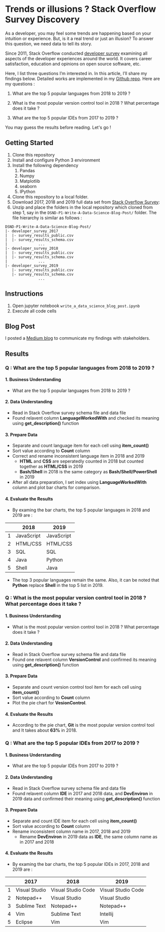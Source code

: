 # Trends or illusions ? Stack Overflow Survey Discovery

As a developer, you may feel some trends are happening based on your intuition or experience. But, is it a real trend or just an illusion? To answer this question, we need data to tell its story.

Since 2011, Stack Overflow conducted [developer survey](https://insights.stackoverflow.com/survey) examining all aspects of the developer experiences around the world. It covers career satisfaction, education and opinions on open source software, etc.

Here, I list three questions I’m interested in. In this article, I’ll share my findings below. Detailed works are implemented in my [Github repo](https://github.com/raymonduchen/DSND-P1-Write-A-Data-Science-Blog-Post). Here are my questions :

1. What are the top 5 popular languages from 2018 to 2019 ?
2. What is the most popular version control tool in 2018 ? What percentage does it take ?

3. What are the top 5 popular IDEs from 2017 to 2019 ?

You may guess the results before reading. Let's go !



## Getting Started

1. Clone this repository
2. Install and configure Python 3 environment 
3. Install the following dependency
   1. Pandas
   2. Numpy
   3. Matplotlib
   4. seaborn
   5. IPython
4. Clone this repository to a local folder.
5. Download 2017, 2018 and 2019 full data set from [Stack Overflow Survey](https://insights.stackoverflow.com/survey):
6. Unzip and place the folders in the local repository which cloned from step 1, say in the `DSND-P1-Write-A-Data-Science-Blog-Post/` folder. The file hierarchy is similar as follows :

```
DSND-P1-Write-A-Data-Science-Blog-Post/
|- developer_survey_2017
|  |- survey_results_public.csv
|  |- survey_results_schema.csv
|              ...
|- developer_survey_2018
|  |- survey_results_public.csv
|  |- survey_results_schema.csv
|              ...
|- developer_survey_2019
   |- survey_results_public.csv
   |- survey_results_schema.csv
               ...
```



## Instructions

1.  Open jupyter notebook `write_a_data_science_blog_post.ipynb`
2.  Execute all code cells



## Blog Post

I posted a [Medium blog](https://medium.com/@raymonduchen/trends-or-illusions-stack-overflow-survey-discovery-e2add81da3ff) to communicate my findings with stakeholders.



## Results

### Q : What are the top 5 popular languages from 2018 to 2019 ?

#### 1. Business Understanding

- What are the top 5 popular languages from 2018 to 2019 ?

#### 2. Data Understanding

- Read in Stack Overflow survey schema file and data file
- Found relavent column **LanguageWorkedWith** and checked its meaning using **get_description()** function

#### 3. Prepare Data

- Separate and count language item for each cell using **item_count()**
- Sort value according to **Count** column
- Correct and rename inconsistent language item in 2018 and 2019
  - **HTML** and **CSS** are seperatedly counted in 2018 but counted together as **HTML/CSS** in 2019
  - **Bash/Shell** in 2018 is the same category as **Bash/Shell/PowerShell** in 2019
- After all data preparation, I set index using **LanguageWorkedWith** column and plot bar charts for comparison.

#### 4. Evaluate the Results

- By examing the bar charts, the top 5 popular languages in 2018 and 2019 are :

|      | 2018       | 2019       |
| ---- | ---------- | ---------- |
| 1    | JavaScript | JavaScript |
| 2    | HTML/CSS   | HTML/CSS   |
| 3    | SQL        | SQL        |
| 4    | Java       | Python     |
| 5    | Shell      | Java       |

- The top 3 popular languages remain the same. Also, it can be noted that **Python** replace **Shell** in the top 5 list in 2019.



### Q : What is the most popular version control tool in 2018 ? What percentage does it take ?

#### 1. Business Understanding

- What is the most popular version control tool in 2018 ? What percentage does it take ?

#### 2. Data Understanding

- Read in Stack Overflow survey schema file and data file
- Found one relavent column **VersionControl** and confirmed its meaning using **get_description()** function

#### 3. Prepare Data

- Separate and count version control tool item for each cell using **item_count()**
- Sort value according to **Count** column
- Plot the pie chart for **VesionControl**.

#### 4. Evaluate the Results

- According to the pie chart, **Git** is the most popular version control tool and It takes about **63%** in 2018.



### Q : What are the top 5 popular IDEs from 2017 to 2019 ?

#### 1. Business Understanding

- What are the top 5 popular IDEs from 2017 to 2019 ?

#### 2. Data Understanding

- Read in Stack Overflow survey schema file and data file
- Found relavent column **IDE** in 2017 and 2018 data, and **DevEnviron** in 2019 data and confirmed their meaning using **get_description()** function

#### 3. Prepare Data

- Separate and count IDE item for each cell using **item_count()**
- Sort value according to **Count** column
- Rename inconsistent column name in 2017, 2018 and 2019
  - Rename **DevEnviron** in 2019 data as **IDE**, the same column name as in 2017 and 2018

#### 4. Evaluate the Results

- By examing the bar charts, the top 5 popular IDEs in 2017, 2018 and 2019 are :

|      | 2017          | 2018               | 2019               |
| ---- | ------------- | ------------------ | ------------------ |
| 1    | Visual Studio | Visual Studio Code | Visual Studio Code |
| 2    | Notepad++     | Visual Studio      | Visual Studio      |
| 3    | Sublime Text  | Notepad++          | Notepad++          |
| 4    | Vim           | Sublime Text       | Intellij           |
| 5    | Eclipse       | Vim                | Vim                |